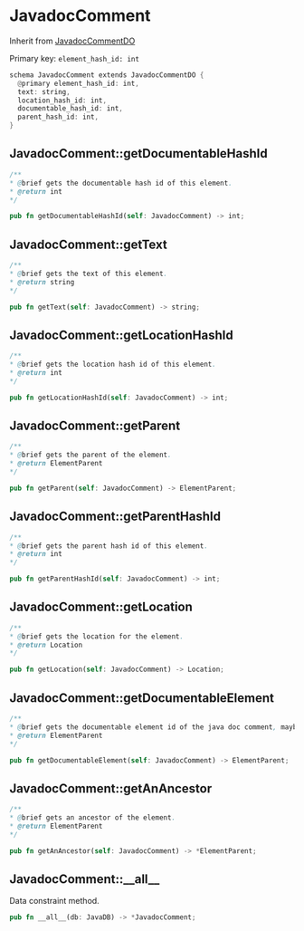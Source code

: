 # JavadocComment

Inherit from [JavadocCommentDO](./JavadocCommentDO.md)

Primary key: `element_hash_id: int`

```rust
schema JavadocComment extends JavadocCommentDO {
  @primary element_hash_id: int,
  text: string,
  location_hash_id: int,
  documentable_hash_id: int,
  parent_hash_id: int,
}
```
## JavadocComment::getDocumentableHashId

```java
/**
* @brief gets the documentable hash id of this element.
* @return int
*/
```
```rust
pub fn getDocumentableHashId(self: JavadocComment) -> int;
```
## JavadocComment::getText

```java
/**
* @brief gets the text of this element.
* @return string
*/
```
```rust
pub fn getText(self: JavadocComment) -> string;
```
## JavadocComment::getLocationHashId

```java
/**
* @brief gets the location hash id of this element.
* @return int
*/
```
```rust
pub fn getLocationHashId(self: JavadocComment) -> int;
```
## JavadocComment::getParent

```java
/**
* @brief gets the parent of the element.
* @return ElementParent 
*/
```
```rust
pub fn getParent(self: JavadocComment) -> ElementParent;
```
## JavadocComment::getParentHashId

```java
/**
* @brief gets the parent hash id of this element.
* @return int
*/
```
```rust
pub fn getParentHashId(self: JavadocComment) -> int;
```
## JavadocComment::getLocation

```java
/**
* @brief gets the location for the element.
* @return Location
*/
```
```rust
pub fn getLocation(self: JavadocComment) -> Location;
```
## JavadocComment::getDocumentableElement

```java
/**
* @brief gets the documentable element id of the java doc comment, maybe a callable, field, enumconstant, class or interface.
* @return ElementParent 
*/
```
```rust
pub fn getDocumentableElement(self: JavadocComment) -> ElementParent;
```
## JavadocComment::getAnAncestor

```java
/**
* @brief gets an ancestor of the element.
* @return ElementParent 
*/
```
```rust
pub fn getAnAncestor(self: JavadocComment) -> *ElementParent;
```
## JavadocComment::\_\_all\_\_

Data constraint method.

```rust
pub fn __all__(db: JavaDB) -> *JavadocComment;
```
